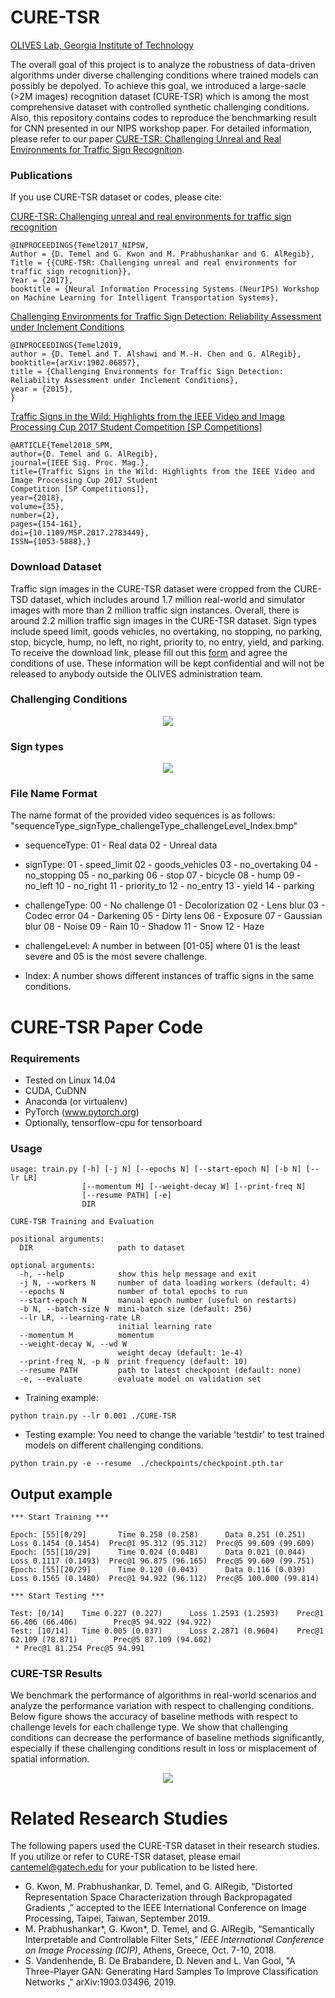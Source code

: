 # CURE-TSR

[OLIVES Lab, Georgia Institute of Technology](https://ghassanalregib.com/)

The overall goal of this project is to analyze the robustness of data-driven algorithms under diverse challenging conditions where trained models can possibly be depolyed. To achieve this goal, we introduced a large-sacle (>2M images) recognition dataset (CURE-TSR) which is among the most comprehensive dataset with controlled synthetic challenging conditions. Also, this repository contains codes to reproduce the benchmarking result for CNN presented in our NIPS workshop paper. For detailed information, please refer to our paper [CURE-TSR: Challenging Unreal and Real Environments for Traffic Sign Recognition](https://arxiv.org/abs/1712.02463).

### Publications
If you use CURE-TSR dataset or codes, please cite:

 [CURE-TSR: Challenging unreal and real environments for traffic sign recognition](https://arxiv.org/abs/1712.02463)
  
```
@INPROCEEDINGS{Temel2017_NIPSW,
Author = {D. Temel and G. Kwon and M. Prabhushankar and G. AlRegib},
Title = {{CURE-TSR: Challenging unreal and real environments for traffic sign recognition}},
Year = {2017},
booktitle = {Neural Information Processing Systems (NeurIPS) Workshop on Machine Learning for Intelligent Transportation Systems},

```
   
 [Challenging Environments for Traffic Sign Detection: Reliability Assessment under Inclement Conditions](https://arxiv.org/abs/1902.06857)

```
@INPROCEEDINGS{Temel2019,
author = {D. Temel and T. Alshawi and M.-H. Chen and G. AlRegib},
booktitle={arXiv:1902.06857},
title = {Challenging Environments for Traffic Sign Detection: Reliability Assessment under Inclement Conditions},
year = {2015},
}
```

 [Traffic Signs in the Wild: Highlights from the IEEE Video and Image Processing Cup 2017 Student Competition [SP Competitions]
](https://arxiv.org/abs/1810.06169)

```
@ARTICLE{Temel2018_SPM,
author={D. Temel and G. AlRegib},
journal={IEEE Sig. Proc. Mag.},
title={Traffic Signs in the Wild: Highlights from the IEEE Video and Image Processing Cup 2017 Student
Competition [SP Competitions]},
year={2018},
volume={35},
number={2},
pages={154-161},
doi={10.1109/MSP.2017.2783449},
ISSN={1053-5888},}
```


### Download Dataset
Traffic sign images in the CURE-TSR dataset were cropped from the CURE-TSD dataset, which includes around 1.7 million real-world and simulator images with more than 2 million traffic sign instances. Overall, there is around 2.2 million traffic sign images in the CURE-TSR dataset. Sign types include speed limit, goods vehicles, no overtaking, no stopping, no parking, stop, bicycle, hump, no left, no right, priority to, no entry, yield, and parking. To receive  the download link, please fill out this [form](https://docs.google.com/forms/d/e/1FAIpQLSfjG211OENp4_QKFh86wLtFh-sa4HwkKq4hoWcAVKXN2QyICw/viewform) and agree the conditions of use. These information will be kept confidential and will not be released to anybody outside the OLIVES administration team. 

### Challenging Conditions
<p align="center">
<img src="./figs/challtype.png">
</p> 

### Sign types
<p align="center">
<img src="./figs/signtype.png">
</p> 


### File Name Format
The name format of the provided video sequences is as follows:
"sequenceType_signType_challengeType_challengeLevel_Index.bmp"

* sequenceType:
01 - Real data
02 - Unreal data

* signType:
01 - speed_limit
02 - goods_vehicles
03 - no_overtaking
04 - no_stopping
05 - no_parking
06 - stop
07 - bicycle
08 - hump
09 - no_left
10 - no_right
11 - priority_to
12 - no_entry
13 - yield
14 - parking

* challengeType:
00 - No challenge
01 - Decolorization
02 - Lens blur
03 - Codec error
04 - Darkening
05 - Dirty lens
06 - Exposure
07 - Gaussian blur
08 - Noise
09 - Rain
10 - Shadow
11 - Snow
12 - Haze

* challengeLevel:
A number in between [01-05] where 01 is the least severe and 05 is the most severe challenge.

* Index:
A number shows different instances of traffic signs in the same conditions.



# CURE-TSR Paper Code

### Requirements
- Tested on Linux 14.04
- CUDA, CuDNN
- Anaconda (or virtualenv)
- PyTorch (www.pytorch.org)
- Optionally, tensorflow-cpu for tensorboard


### Usage

```
usage: train.py [-h] [-j N] [--epochs N] [--start-epoch N] [-b N] [--lr LR]
                [--momentum M] [--weight-decay W] [--print-freq N]
                [--resume PATH] [-e]
                DIR

CURE-TSR Training and Evaluation

positional arguments:
  DIR                   path to dataset

optional arguments:
  -h, --help            show this help message and exit
  -j N, --workers N     number of data loading workers (default: 4)
  --epochs N            number of total epochs to run
  --start-epoch N       manual epoch number (useful on restarts)
  -b N, --batch-size N  mini-batch size (default: 256)
  --lr LR, --learning-rate LR
                        initial learning rate
  --momentum M          momentum
  --weight-decay W, --wd W
                        weight decay (default: 1e-4)
  --print-freq N, -p N  print frequency (default: 10)
  --resume PATH         path to latest checkpoint (default: none)
  -e, --evaluate        evaluate model on validation set
```

- Training example:
```
python train.py --lr 0.001 ./CURE-TSR
```
- Testing example: You need to change the variable 'testdir' to test trained models on different challenging conditions. 

```
python train.py -e --resume  ./checkpoints/checkpoint.pth.tar
```

## Output example

```
*** Start Training *** 

Epoch: [55][0/29]       Time 0.258 (0.258)      Data 0.251 (0.251)      Loss 0.1454 (0.1454)  Prec@1 95.312 (95.312)  Prec@5 99.609 (99.609)
Epoch: [55][10/29]      Time 0.024 (0.048)      Data 0.021 (0.044)      Loss 0.1117 (0.1493)  Prec@1 96.875 (96.165)  Prec@5 99.609 (99.751)
Epoch: [55][20/29]      Time 0.120 (0.043)      Data 0.116 (0.039)      Loss 0.1565 (0.1480)  Prec@1 94.922 (96.112)  Prec@5 100.000 (99.814)

*** Start Testing *** 

Test: [0/14]    Time 0.227 (0.227)      Loss 1.2593 (1.2593)    Prec@1 66.406 (66.406)        Prec@5 94.922 (94.922)
Test: [10/14]   Time 0.005 (0.037)      Loss 2.2871 (0.9604)    Prec@1 62.109 (78.871)        Prec@5 87.109 (94.602)
 * Prec@1 81.254 Prec@5 94.991
```

### CURE-TSR Results
We benchmark the performance of algorithms in real-world scenarios and analyze the performance variation with respect to challenging conditions. Below figure shows the accuracy of baseline methods with respect to challenge levels for each challenge type. We show that challenging conditions can decrease the performance of baseline methods significantly, especially if these challenging conditions result in loss or misplacement of spatial information.
<p align="center">
<img src="./figs/cure-tsr_levelplot.png">
</p> 




# Related Research Studies
The following papers used the CURE-TSR dataset in their research studies. If you utilize or refer to CURE-TSR dataset, please  email cantemel@gatech.edu for your publication to be listed here.

<ul>
<li>G. Kwon, M. Prabhushankar,&nbsp;D. Temel, and G. AlRegib, “Distorted Representation Space Characterization through Backpropagated Gradients ,” accepted to the IEEE International Conference on Image Processing, Taipei, Taiwan, September 2019.</li>
<li>M. Prabhushankar*, G. Kwon*, D. Temel, and G. AlRegib, “Semantically Interpretable and Controllable Filter Sets,”&nbsp;<i>IEEE International Conference on Image Processing (ICIP)</i>, Athens, Greece, Oct. 7-10, 2018.</li>
<li>S. Vandenhende, B. De Brabandere, D. Neven and L. Van Gool, "A Three-Player GAN: Generating Hard Samples To Improve Classification Networks ," arXiv:1903.03496, 2019.</li>
</ul>
